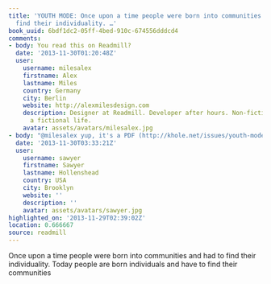 ```yaml
---
title: 'YOUTH MODE: Once upon a time people were born into communities and had to
  find their individuality. …'
book_uuid: 6bdf1dc2-05ff-4bed-910c-674556dddcd4
comments:
- body: You read this on Readmill?
  date: '2013-11-30T01:20:48Z'
  user:
    username: milesalex
    firstname: Alex
    lastname: Miles
    country: Germany
    city: Berlin
    website: http://alexmilesdesign.com
    description: Designer at Readmill. Developer after hours. Non-fiction books and
      a fictional life.
    avatar: assets/avatars/milesalex.jpg
- body: "@milesalex yup, it's a PDF (http://khole.net/issues/youth-mode)"
  date: '2013-11-30T03:33:21Z'
  user:
    username: sawyer
    firstname: Sawyer
    lastname: Hollenshead
    country: USA
    city: Brooklyn
    website: ''
    description: ''
    avatar: assets/avatars/sawyer.jpg
highlighted_on: '2013-11-29T02:39:02Z'
location: 0.666667
source: readmill
---
```


Once upon a time people were born into communities and had to find their individuality. Today people are born individuals and have to find their communities